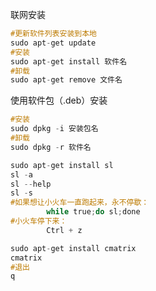 联网安装

```objectivec
#更新软件列表安装到本地 
sudo apt-get update
#安装
sudo apt-get install 软件名
#卸载
sudo apt-get remove 文件名
```

使用软件包（.deb）安装

```objectivec
#安装
sudo dpkg -i 安装包名
#卸载
sudo dpkg -r 软件名
```

```objectivec
sudo apt-get install sl
sl -a
sl --help 
sl -s
#如果想让小火车一直跑起来，永不停歇：
		while true;do sl;done
#小火车停下来：
		Ctrl + z
```

```objectivec
sudo apt-get install cmatrix
cmatrix
#退出 
q
```

